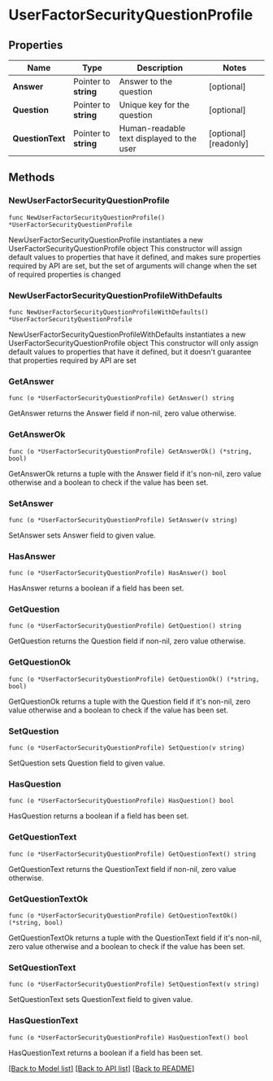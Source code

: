# UserFactorSecurityQuestionProfile

## Properties

Name | Type | Description | Notes
------------ | ------------- | ------------- | -------------
**Answer** | Pointer to **string** | Answer to the question | [optional] 
**Question** | Pointer to **string** | Unique key for the question | [optional] 
**QuestionText** | Pointer to **string** | Human-readable text displayed to the user | [optional] [readonly] 

## Methods

### NewUserFactorSecurityQuestionProfile

`func NewUserFactorSecurityQuestionProfile() *UserFactorSecurityQuestionProfile`

NewUserFactorSecurityQuestionProfile instantiates a new UserFactorSecurityQuestionProfile object
This constructor will assign default values to properties that have it defined,
and makes sure properties required by API are set, but the set of arguments
will change when the set of required properties is changed

### NewUserFactorSecurityQuestionProfileWithDefaults

`func NewUserFactorSecurityQuestionProfileWithDefaults() *UserFactorSecurityQuestionProfile`

NewUserFactorSecurityQuestionProfileWithDefaults instantiates a new UserFactorSecurityQuestionProfile object
This constructor will only assign default values to properties that have it defined,
but it doesn't guarantee that properties required by API are set

### GetAnswer

`func (o *UserFactorSecurityQuestionProfile) GetAnswer() string`

GetAnswer returns the Answer field if non-nil, zero value otherwise.

### GetAnswerOk

`func (o *UserFactorSecurityQuestionProfile) GetAnswerOk() (*string, bool)`

GetAnswerOk returns a tuple with the Answer field if it's non-nil, zero value otherwise
and a boolean to check if the value has been set.

### SetAnswer

`func (o *UserFactorSecurityQuestionProfile) SetAnswer(v string)`

SetAnswer sets Answer field to given value.

### HasAnswer

`func (o *UserFactorSecurityQuestionProfile) HasAnswer() bool`

HasAnswer returns a boolean if a field has been set.

### GetQuestion

`func (o *UserFactorSecurityQuestionProfile) GetQuestion() string`

GetQuestion returns the Question field if non-nil, zero value otherwise.

### GetQuestionOk

`func (o *UserFactorSecurityQuestionProfile) GetQuestionOk() (*string, bool)`

GetQuestionOk returns a tuple with the Question field if it's non-nil, zero value otherwise
and a boolean to check if the value has been set.

### SetQuestion

`func (o *UserFactorSecurityQuestionProfile) SetQuestion(v string)`

SetQuestion sets Question field to given value.

### HasQuestion

`func (o *UserFactorSecurityQuestionProfile) HasQuestion() bool`

HasQuestion returns a boolean if a field has been set.

### GetQuestionText

`func (o *UserFactorSecurityQuestionProfile) GetQuestionText() string`

GetQuestionText returns the QuestionText field if non-nil, zero value otherwise.

### GetQuestionTextOk

`func (o *UserFactorSecurityQuestionProfile) GetQuestionTextOk() (*string, bool)`

GetQuestionTextOk returns a tuple with the QuestionText field if it's non-nil, zero value otherwise
and a boolean to check if the value has been set.

### SetQuestionText

`func (o *UserFactorSecurityQuestionProfile) SetQuestionText(v string)`

SetQuestionText sets QuestionText field to given value.

### HasQuestionText

`func (o *UserFactorSecurityQuestionProfile) HasQuestionText() bool`

HasQuestionText returns a boolean if a field has been set.


[[Back to Model list]](../README.md#documentation-for-models) [[Back to API list]](../README.md#documentation-for-api-endpoints) [[Back to README]](../README.md)


